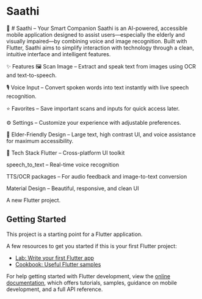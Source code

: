 # Saathi

📱 # Saathi – Your Smart Companion
Saathi is an AI-powered, accessible mobile application designed to assist users—especially the elderly and visually impaired—by combining voice and image recognition. Built with Flutter, Saathi aims to simplify interaction with technology through a clean, intuitive interface and intelligent features.

✨ Features
🖼 Scan Image – Extract and speak text from images using OCR and text-to-speech.

🎙 Voice Input – Convert spoken words into text instantly with live speech recognition.

⭐ Favorites – Save important scans and inputs for quick access later.

⚙ Settings – Customize your experience with adjustable preferences.

👵 Elder-Friendly Design – Large text, high contrast UI, and voice assistance for maximum accessibility.

🔧 Tech Stack
Flutter – Cross-platform UI toolkit

speech_to_text – Real-time voice recognition

TTS/OCR packages – For audio feedback and image-to-text conversion

Material Design – Beautiful, responsive, and clean UI



A new Flutter project.

## Getting Started

This project is a starting point for a Flutter application.

A few resources to get you started if this is your first Flutter project:

- [Lab: Write your first Flutter app](https://docs.flutter.dev/get-started/codelab)
- [Cookbook: Useful Flutter samples](https://docs.flutter.dev/cookbook)

For help getting started with Flutter development, view the
[online documentation](https://docs.flutter.dev/), which offers tutorials,
samples, guidance on mobile development, and a full API reference.
